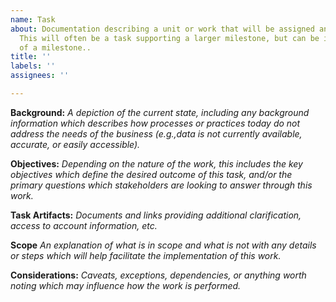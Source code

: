 ```yaml
---
name: Task
about: Documentation describing a unit or work that will be assigned and implemented.
  This will often be a task supporting a larger milestone, but can be independent
  of a milestone..
title: ''
labels: ''
assignees: ''

---
```


**Background:**
*A depiction of the current state, including any background information which describes how processes or practices today do not address the needs of the business (e.g.,data is not currently available, accurate, or easily accessible).*

**Objectives:**
*Depending on the nature of the work, this includes the key objectives which define the desired outcome of this task, and/or the primary questions which stakeholders are looking to answer through this work.*

**Task Artifacts:**
*Documents and links providing additional clarification, access to account information, etc.* 

**Scope**
*An explanation of what is in scope and what is not with any details or steps which will help facilitate the implementation of this work.*

**Considerations:**
*Caveats, exceptions, dependencies, or anything worth noting which may influence how the work is performed.*
